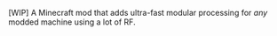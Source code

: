[WIP] A Minecraft mod that adds ultra-fast modular processing for *any* modded machine using a lot of RF.